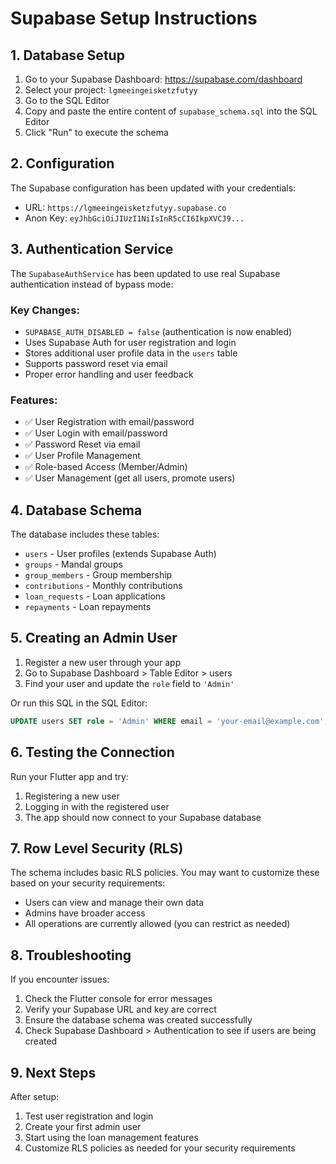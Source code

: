 # Supabase Setup Instructions

## 1. Database Setup

1. Go to your Supabase Dashboard: https://supabase.com/dashboard
2. Select your project: `lgmeeingeisketzfutyy`
3. Go to the SQL Editor
4. Copy and paste the entire content of `supabase_schema.sql` into the SQL Editor
5. Click "Run" to execute the schema

## 2. Configuration

The Supabase configuration has been updated with your credentials:
- URL: `https://lgmeeingeisketzfutyy.supabase.co`
- Anon Key: `eyJhbGciOiJIUzI1NiIsInR5cCI6IkpXVCJ9...`

## 3. Authentication Service

The `SupabaseAuthService` has been updated to use real Supabase authentication instead of bypass mode:

### Key Changes:
- `SUPABASE_AUTH_DISABLED = false` (authentication is now enabled)
- Uses Supabase Auth for user registration and login
- Stores additional user profile data in the `users` table
- Supports password reset via email
- Proper error handling and user feedback

### Features:
- ✅ User Registration with email/password
- ✅ User Login with email/password
- ✅ Password Reset via email
- ✅ User Profile Management
- ✅ Role-based Access (Member/Admin)
- ✅ User Management (get all users, promote users)

## 4. Database Schema

The database includes these tables:
- `users` - User profiles (extends Supabase Auth)
- `groups` - Mandal groups
- `group_members` - Group membership
- `contributions` - Monthly contributions
- `loan_requests` - Loan applications
- `repayments` - Loan repayments

## 5. Creating an Admin User

1. Register a new user through your app
2. Go to Supabase Dashboard > Table Editor > users
3. Find your user and update the `role` field to `'Admin'`

Or run this SQL in the SQL Editor:
```sql
UPDATE users SET role = 'Admin' WHERE email = 'your-email@example.com';
```

## 6. Testing the Connection

Run your Flutter app and try:
1. Registering a new user
2. Logging in with the registered user
3. The app should now connect to your Supabase database

## 7. Row Level Security (RLS)

The schema includes basic RLS policies. You may want to customize these based on your security requirements:
- Users can view and manage their own data
- Admins have broader access
- All operations are currently allowed (you can restrict as needed)

## 8. Troubleshooting

If you encounter issues:
1. Check the Flutter console for error messages
2. Verify your Supabase URL and key are correct
3. Ensure the database schema was created successfully
4. Check Supabase Dashboard > Authentication to see if users are being created

## 9. Next Steps

After setup:
1. Test user registration and login
2. Create your first admin user
3. Start using the loan management features
4. Customize RLS policies as needed for your security requirements